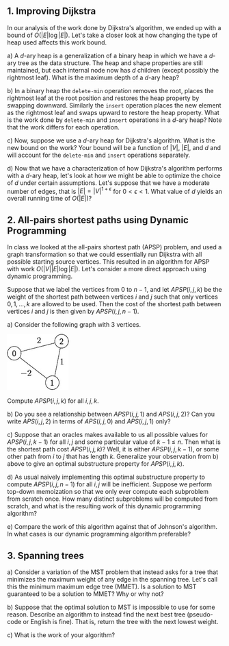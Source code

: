 
## 1. Improving Dijkstra

In our analysis of the work done by Dijkstra's algorithm, we ended up
with a bound of $O(|E|\log |E|)$. Let's take a closer look at how
changing the type of heap used affects this work bound.

a) A $d$-ary heap is a generalization of a binary heap in which we
have a $d$-ary tree as the data structure. The heap and shape
properties are still maintained, but each internal node now has $d$
children (except possibly the rightmost leaf). What is the maximum
depth of a $d$-ary heap?


b) In a binary heap the `delete-min` operation removes the root,
places the rightmost leaf at the root position and restores the heap
property by swapping downward. Similarly the `insert` operation places
the new element as the rightmost leaf and swaps upward to restore the
heap property. What is the work done by `delete-min` and `insert` 
operations in a $d$-ary heap? Note that the work differs for each operation. 


c) Now, suppose we use a $d$-ary heap for Dijkstra's algorithm. What is the
new bound on the work? Your bound will be a function of
$|V|$, $|E|$, and $d$ and will account for the `delete-min` and
`insert` operations separately.


d) Now that we have a characterization of how Dijkstra's algorithm
performs with a $d$-ary heap, let's look at how we might be able to
optimize the choice of $d$ under certain assumptions. Let's suppose
that we have a moderate number of edges, that is  $|E| = |V|^{1+\epsilon}$ for $0<\epsilon
< 1$. What value of $d$ yields an overall running time of $O(|E|)$?



## 2. All-pairs shortest paths using Dynamic Programming

In class we looked at the all-pairs shortest path (APSP) problem, and
used a graph transformation so that we could essentially run Dijkstra
with all possible starting source vertices. This resulted in an
algorithm for APSP with work $O(|V||E|\log |E|).$ Let's consider
a more direct approach using dynamic programming.

Suppose that we label the vertices from $0$ to $n-1$, and let
$\mathit{APSP}(i, j, k)$ be the weight of the shortest path between vertices $i$ and $j$
such that only vertices $0, 1, \ldots, k$ are allowed to be used. Then
the cost of the shortest path between vertices $i$ and $j$ is then
given by $\mathit{APSP}(i, j, n-1).$

a) Consider the following graph with 3 vertices.

![apsp_example.jpg](apsp_example.jpg)

Compute $\mathit{APSP}(i, j, k)$ for all $i, j, k$.


b) Do you see a relationship between $\mathit{APSP}(i, j, 1)$ and
$\mathit{APS}(i, j, 2)$? Can you write $\mathit{APS}(i, j, 2)$ in
terms of $\mathit{APS}(i, j, 0)$ and $\mathit{APS}(i, j, 1)$ only?


c) Suppose that an oracles makes available to us all possible values
for $\mathit{APSP}(i, j, k-1)$ for all $i, j$ and some particular value of $k-1  \le n$. Then what is the shortest path cost $\mathit{APSP}(i, j, k)$? Well, it is either $\mathit{APSP}(i,
j, k-1)$, or some other path from $i$ to $j$ that has length $k$. Generalize your observation from b) above to give an optimal substructure property for $\mathit{APSP}(i, j, k).$


d) As usual naively implementing this optimal substructure
property to compute $\mathit{APSP}(i, j, n-1)$ for all $i, j$ will be
inefficient. Suppose we perform top-down memoization so that we only
ever compute each subproblem from scratch once. How many distinct
subproblems will be computed from scratch, and what is the resulting
work of this dynamic programming algorithm?


e) Compare the work of this algorithm against that of Johnson's
algorithm. In what cases is our dynamic programming algorithm
preferable?



## 3. Spanning trees

a) Consider a variation of the MST problem that instead asks for a tree that minimizes the maximum weight of any edge in the spanning tree. Let's call this the minimum maximum edge tree (MMET). Is a solution to MST guaranteed to be a solution to MMET? Why or why not?


b) Suppose that the optimal solution to MST is impossible to use for some reason. Describe an algorithm to instead find the next best tree (pseudo-code or English is fine). That is, return the tree with the next lowest weight. 


c) What is the work of your algorithm?